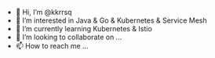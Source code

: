 - 👋 Hi, I’m @kkrrsq
- 👀 I’m interested in Java & Go & Kubernetes & Service Mesh
- 🌱 I’m currently learning Kubernetes & Istio
- 💞️ I’m looking to collaborate on ...
- 📫 How to reach me ...

<!---
kkrrsq/kkrrsq is a ✨ special ✨ repository because its `README.md` (this file) appears on your GitHub profile.
You can click the Preview link to take a look at your changes.
--->

